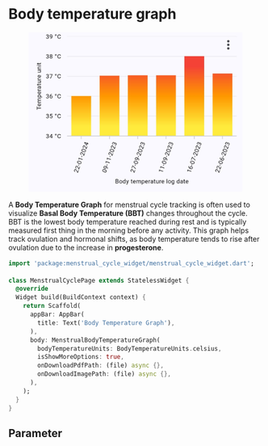 # Body temperature graph

<figure><img src="https://raw.githubusercontent.com/sandipkalola/menstrual_cycle_widget_example/main/assets/temp_graph.jpeg" alt="" width="563"><figcaption></figcaption></figure>

A **Body Temperature Graph** for menstrual cycle tracking is often used to visualize **Basal Body Temperature (BBT)** changes throughout the cycle. BBT is the lowest body temperature reached during rest and is typically measured first thing in the morning before any activity. This graph helps track ovulation and hormonal shifts, as body temperature tends to rise after ovulation due to the increase in **progesterone**.

```dart
import 'package:menstrual_cycle_widget/menstrual_cycle_widget.dart';

class MenstrualCyclePage extends StatelessWidget {
  @override
  Widget build(BuildContext context) {
    return Scaffold(
      appBar: AppBar(
        title: Text('Body Temperature Graph'),
      ),
      body: MenstrualBodyTemperatureGraph(
        bodyTemperatureUnits: BodyTemperatureUnits.celsius,
        isShowMoreOptions: true,
        onDownloadPdfPath: (file) async {},
        onDownloadImagePath: (file) async {},
      ),
    );
  }
}
```

## Parameter

